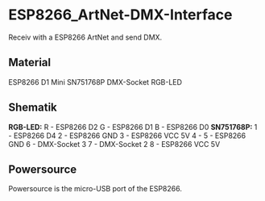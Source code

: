 # ESP8266_ArtNet-DMX-Interface
Receiv with a ESP8266 ArtNet and send DMX.

## Material
ESP8266 D1 Mini
SN751768P
DMX-Socket
RGB-LED

## Shematik
**RGB-LED:**
        R - ESP8266 D2
        G - ESP8266 D1
        B - ESP8266 D0
**SN751768P:**
        1 - ESP8266 D4
        2 - ESP8266 GND
        3 - ESP8266 VCC 5V
        4 -
        5 - ESP8266 GND
        6 - DMX-Socket 3
        7 - DMX-Socket 2
        8 - ESP8266 VCC 5V

## Powersource 
Powersource is the micro-USB port of the ESP8266.
